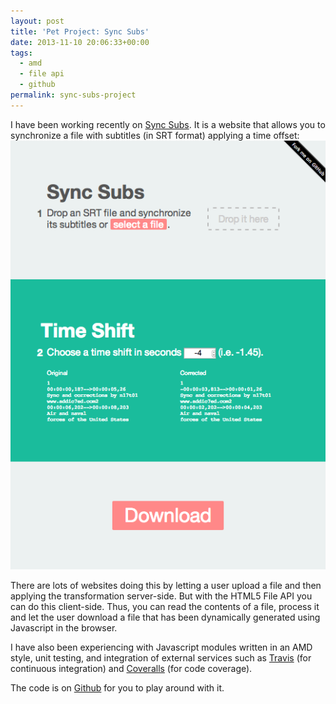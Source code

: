 ```yaml
---
layout: post
title: 'Pet Project: Sync Subs'
date: 2013-11-10 20:06:33+00:00
tags:
  - amd
  - file api
  - github
permalink: sync-subs-project
---
```


I have been working recently on [Sync Subs](/sync-subs/). It is a website that allows you to synchronize a file with subtitles (in SRT format) applying a time offset:
[![Sync Subs - A Subtitles Synchronizer web app](/assets/images/posts/sync-subs.png)](/sync-subs/)

There are lots of websites doing this by letting a user upload a file and then applying the transformation server-side. But with the HTML5 File API you can do this client-side. Thus, you can read the contents of a file, process it and let the user download a file that has been dynamically generated using Javascript in the browser.
<!-- more -->
I have also been experiencing with Javascript modules written in an AMD style, unit testing, and integration of external services such as [Travis](https://travis-ci.org/JMPerez/sync-subs) (for continuous integration) and [Coveralls](https://coveralls.io/r/JMPerez/sync-subs) (for code coverage).

The code is on [Github](https://github.com/JMPerez/sync-subs) for you to play around with it.
